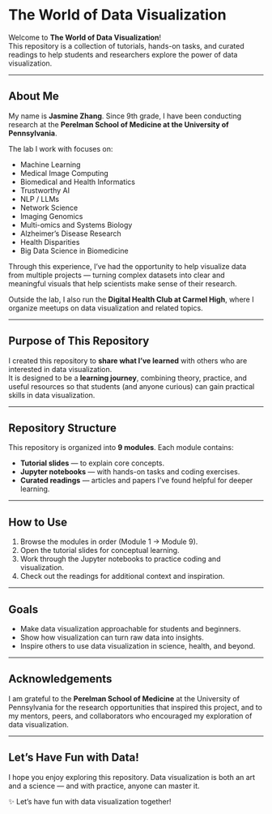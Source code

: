 # The World of Data Visualization

Welcome to **The World of Data Visualization**!  
This repository is a collection of tutorials, hands-on tasks, and curated readings to help students and researchers explore the power of data visualization.

---

## About Me
My name is **Jasmine Zhang**. Since 9th grade, I have been conducting research at the **Perelman School of Medicine at the University of Pennsylvania**.  

The lab I work with focuses on:
- Machine Learning  
- Medical Image Computing  
- Biomedical and Health Informatics  
- Trustworthy AI  
- NLP / LLMs  
- Network Science  
- Imaging Genomics  
- Multi-omics and Systems Biology  
- Alzheimer’s Disease Research  
- Health Disparities  
- Big Data Science in Biomedicine  

Through this experience, I’ve had the opportunity to help visualize data from multiple projects — turning complex datasets into clear and meaningful visuals that help scientists make sense of their research.  

Outside the lab, I also run the **Digital Health Club at Carmel High**, where I organize meetups on data visualization and related topics.

---

## Purpose of This Repository
I created this repository to **share what I’ve learned** with others who are interested in data visualization.  
It is designed to be a **learning journey**, combining theory, practice, and useful resources so that students (and anyone curious) can gain practical skills in data visualization.

---

## Repository Structure
This repository is organized into **9 modules**. Each module contains:
- **Tutorial slides** — to explain core concepts.  
- **Jupyter notebooks** — with hands-on tasks and coding exercises.  
- **Curated readings** — articles and papers I’ve found helpful for deeper learning.  

---

## How to Use
1. Browse the modules in order (Module 1 → Module 9).  
2. Open the tutorial slides for conceptual learning.  
3. Work through the Jupyter notebooks to practice coding and visualization.  
4. Check out the readings for additional context and inspiration.  

---

## Goals
- Make data visualization approachable for students and beginners.  
- Show how visualization can turn raw data into insights.  
- Inspire others to use data visualization in science, health, and beyond.  

---

## Acknowledgements
I am grateful to the **Perelman School of Medicine** at the University of Pennsylvania for the research opportunities that inspired this project, and to my mentors, peers, and collaborators who encouraged my exploration of data visualization.  

---

## Let’s Have Fun with Data!
I hope you enjoy exploring this repository. Data visualization is both an art and a science — and with practice, anyone can master it.  

✨ Let’s have fun with data visualization together!
